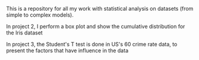 
This is a repository for all my work with statistical analysis on datasets (from simple to complex models).

In project 2, I perform a box plot and show the cumulative distribution for the Iris dataset

In project 3, the Student's T test is done in US's 60 crime rate data, to present the factors that have influence in the data
